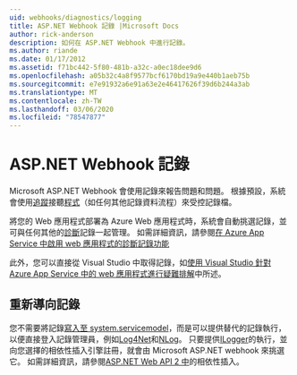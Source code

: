 ```yaml
---
uid: webhooks/diagnostics/logging
title: ASP.NET Webhook 記錄 |Microsoft Docs
author: rick-anderson
description: 如何在 ASP.NET Webhook 中進行記錄。
ms.author: riande
ms.date: 01/17/2012
ms.assetid: f71bc442-5f80-481b-a32c-a0ec18dee9d6
ms.openlocfilehash: a05b32c4a8f9577bcf6170bd19a9e440b1aeb75b
ms.sourcegitcommit: e7e91932a6e91a63e2e46417626f39d6b244a3ab
ms.translationtype: MT
ms.contentlocale: zh-TW
ms.lasthandoff: 03/06/2020
ms.locfileid: "78547877"
---
```

# <a name="aspnet-webhooks-logging"></a>ASP.NET Webhook 記錄

Microsoft ASP.NET Webhook 會使用記錄來報告問題和問題。 根據預設，系統會使用[追蹤](https://msdn.microsoft.com/library/system.diagnostics.tracelistener.aspx)接聽[程式](https://msdn.microsoft.com/library/system.diagnostics.trace)（如任何其他記錄資料流程）來受控記錄檔。

將您的 Web 應用程式部署為 Azure Web 應用程式時，系統會自動挑選記錄，並可與任何其他的[診斷](https://msdn.microsoft.com/library/system.diagnostics.trace)記錄一起管理。 如需詳細資訊，請參閱[在 Azure App Service 中啟用 web 應用程式的診斷記錄功能](https://azure.microsoft.com/documentation/articles/web-sites-enable-diagnostic-log/)

此外，您可以直接從 Visual Studio 中取得記錄，如[使用 Visual Studio 針對 Azure App Service 中的 web 應用程式進行疑難排解](https://azure.microsoft.com/documentation/articles/web-sites-dotnet-troubleshoot-visual-studio/#webserverlogs)中所述。

## <a name="redirecting-logs"></a>重新導向記錄

您不需要將記錄[寫入至 system.servicemodel](https://msdn.microsoft.com/library/system.diagnostics.trace)，而是可以提供替代的記錄執行，以便直接登入記錄管理員，例如[Log4Net](http://logging.apache.org/log4net/)和[NLog](http://nlog-project.org/)。 只要提供[ILogger](https://github.com/aspnet/AspNetWebHooks/blob/master/src/Microsoft.AspNet.WebHooks.Common/Diagnostics/ILogger.cs)的執行，並向您選擇的相依性插入引擎註冊，就會由 Microsoft ASP.NET webhook 來挑選它。 如需詳細資訊，請參閱[ASP.NET Web API 2 中](https://www.asp.net/web-api/overview/advanced/dependency-injection)的相依性插入。
